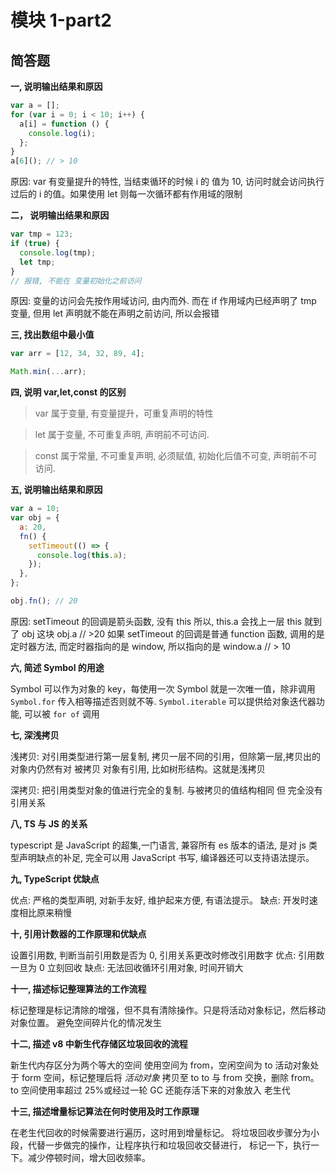 # 模块 1-part2

## 简答题

**一, 说明输出结果和原因**

```javascript
var a = [];
for (var i = 0; i < 10; i++) {
  a[i] = function () {
    console.log(i);
  };
}
a[6](); // > 10
```

原因: var 有变量提升的特性, 当结束循环的时候 i 的 值为 10, 访问时就会访问执行过后的 i 的值。如果使用 let 则每一次循环都有作用域的限制

**二， 说明输出结果和原因**

```javascript
var tmp = 123;
if (true) {
  console.log(tmp);
  let tmp;
}
// 报错, 不能在 变量初始化之前访问
```

原因: 变量的访问会先按作用域访问, 由内而外. 而在 if 作用域内已经声明了 tmp 变量, 但用 let 声明就不能在声明之前访问, 所以会报错

**三, 找出数组中最小值**

```javascript
var arr = [12, 34, 32, 89, 4];

Math.min(...arr);
```

**四, 说明 var,let,const 的区别**

> var 属于变量, 有变量提升，可重复声明的特性

> let 属于变量, 不可重复声明, 声明前不可访问.

> const 属于常量, 不可重复声明, 必须赋值, 初始化后值不可变, 声明前不可访问.

**五, 说明输出结果和原因**

```javascript
var a = 10;
var obj = {
  a: 20,
  fn() {
    setTimeout(() => {
      console.log(this.a);
    });
  },
};

obj.fn(); // 20
```

原因: setTimeout 的回调是箭头函数, 没有 this 所以, this.a 会找上一层 this 就到了 obj 这块 obj.a // >20
如果 setTimeout 的回调是普通 function 函数, 调用的是定时器方法, 而定时器指向的是 window, 所以指向的是 window.a // > 10

**六, 简述 Symbol 的用途**

Symbol 可以作为对象的 key，每使用一次 Symbol 就是一次唯一值，除非调用 `Symbol.for` 传入相等描述否则就不等. `Symbol.iterable` 可以提供给对象迭代器功能, 可以被 `for of` 调用

**七, 深浅拷贝**

浅拷贝: 对引用类型进行第一层复制, 拷贝一层不同的引用，但除第一层,拷贝出的对象内仍然有对 被拷贝 对象有引用, 比如树形结构。这就是浅拷贝

深拷贝: 把引用类型对象的值进行完全的复制. 与被拷贝的值结构相同 但 完全没有引用关系

**八, TS 与 JS 的关系**

typescript 是 JavaScript 的超集,一门语言, 兼容所有 es 版本的语法, 是对 js 类型声明缺点的补足, 完全可以用 JavaScript 书写, 编译器还可以支持语法提示。

**九, TypeScript 优缺点**

优点: 严格的类型声明, 对新手友好, 维护起来方便, 有语法提示。
缺点: 开发时速度相比原来稍慢

**十, 引用计数器的工作原理和优缺点**

设置引用数, 判断当前引用数是否为 0, 引用关系更改时修改引用数字
优点: 引用数一旦为 0 立刻回收
缺点: 无法回收循环引用对象, 时间开销大

**十一, 描述标记整理算法的工作流程**

标记整理是标记清除的增强，但不具有清除操作。只是将活动对象标记，然后移动对象位置。
避免空间碎片化的情况发生

**十二, 描述 v8 中新生代存储区垃圾回收的流程**

新生代内存区分为两个等大的空间
使用空间为 from，空闲空间为 to
活动对象处于 form 空间，标记整理后将 _活动对象_ 拷贝至 to
to 与 from 交换，删除 from。
to 空间使用率超过 25%或经过一轮 GC 还能存活下来的对象放入 老生代

**十三, 描述增量标记算法在何时使用及时工作原理**

在老生代回收的时候需要进行遍历，这时用到增量标记。
将垃圾回收步骤分为小段，代替一步做完的操作，让程序执行和垃圾回收交替进行，
标记一下，执行一下。减少停顿时间，增大回收频率。
